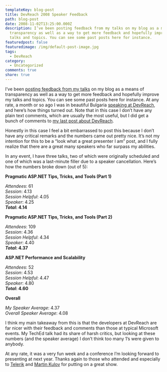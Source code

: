 ```yaml
---
templateKey: blog-post
title: DevReach 2008 Speaker Feedback
path: blog-post
date: 2008-11-02T13:25:00.000Z
description: I’ve been posting feedback from my talks on my blog as a means of
  transparency as well as a way to get more feedback and hopefully improve my
  talks and topics. You can see some past posts here for instance.
featuredpost: false
featuredimage: /img/default-post-image.jpg
tags:
  - DevReach
category:
  - Uncategorized
comments: true
share: true
---
```

I’ve been [posting feedback from my talks](http://aspadvice.com/blogs/ssmith/archive/2008/06/30/DevConnections-Session-Feedback.aspx) on my blog as a means of transparency as well as a way to get more feedback and hopefully improve my talks and topics. You can see some past posts here for instance. At any rate, a month or so ago I was in beautiful Bulgaria [speaking at DevReach](http://stevesmithblog.com/blog/devreach-2008), and here’s how things turned out. Note that in this case I don’t have any plain text comments, which are usually the most useful, but I did get a bunch of comments to [my last post about DevReach](http://stevesmithblog.com/blog/devreach-2008).

Honestly in this case I feel a bit embarrassed to post this because I don’t have any critical remarks and the numbers came out pretty nice. It’s not my intention for this to be a “look what a great presenter I am” post, and I fully realize that there are a great many speakers who far surpass my abilities.

In any event, I have three talks, two of which were originally scheduled and one of which was a last-minute filler due to a speaker cancellation. Here’s how the numbers broke down (out of 5):

**Pragmatic ASP.NET Tips, Tricks, and Tools (Part 1)**

*Attendees*: 61\
*Session*: 4.13\
*Session Helpful*: 4.05\
*Speaker*: 4.25\
***Total*: 4.14**

**Pragmatic ASP.NET Tips, Tricks, and Tools (Part 2)**

*Attendees*: 109\
*Session*: 4.36\
*Session Helpful*: 4.34\
*Speaker*: 4.40\
***Total*: 4.37**

**ASP.NET Performance and Scalability**

*Attendees*: 52\
*Session*: 4.53\
*Session Helpful*: 4.47\
*Speaker*: 4.80\
***Total*: 4.60**

**Overall**

*My Speaker Average*: 4.37\
*Overall Speaker Average*: 4.08

I think my main takeaway from this is that the developers at DevReach are far nicer with their feedback and comments than those at typical Microsoft events. My TechEd talk had its share of harsh critics, but looking at these numbers (and the speaker average) I don’t think too many 1’s were given to anybody.

At any rate, it was a very fun week and a conference I’m looking forward to presenting at next year. Thanks again to those who attended and especially to [Telerik](http://telerik.com/) and [Martin Kulov](http://www.kulov.net/) for putting on a great show.